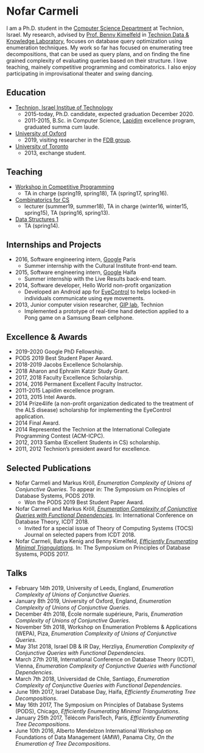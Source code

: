# Nofar Carmeli

I am a Ph.D. student in the [Computer Science Department](http://cs.technion.ac.il/) at Technion, Israel. My research, advised by [Prof. Benny Kimelfeld](https://benny.cs.technion.ac.il/) in [Technion Data & Knowledge Laboratory](https://tdk.cs.technion.ac.il/), focuses on database query optimization using enumeration techniques.
My work so far has focused on enumerating tree decompositions, that can be used as query plans, and on finding the fine grained complexity of evaluating queries based on their structure.
I love teaching, mainely competitive programming and combinatorics. I also enjoy participating in improvisational theater and swing dancing.

## Education

* [Technion, Israel Institue of Technology](https://www.technion.ac.il/en/home-2/)
  * 2015-today, Ph.D. candidate, expected graduation December 2020.
  * 2011-2015, B.Sc. in Computer Science, [Lapidim](http://lapidim.cs.technion.ac.il/) excellence program, graduated summa cum laude.
* [University of Oxford](http://www.ox.ac.uk/)
  * 2019, visiting researcher in the [FDB group](https://fdbresearch.github.io/).
* [University of Toronto](https://www.utoronto.ca/)
  * 2013, exchange student.

## Teaching

* [Workshop in Competitive Programming](https://webcourse.cs.technion.ac.il/234901)
  * TA in charge (spring19, spring18), TA (spring17, spring16).
* [Combinatorics for CS](https://webcourse.cs.technion.ac.il/234141)
  * lecturer (summer19, summer18), TA in charge (winter16, winter15, spring15), TA (spring16, spring13).
* [Data Structures 1](https://webcourse.cs.technion.ac.il/234218)
  * TA (spring14).
  
## Internships and Projects

* 2016, Software engineering intern, [Google](https://about.google/intl/en/) Paris
  * Summer internship with the Cultural Institute front-end team.
* 2015, Software engineering intern, [Google](https://about.google/intl/en/) Haifa
  * Summer internship with the Live Results back-end team.
* 2014, Software developer, Hello World non-profit organization
  * Developed an Android app for [EyeControl](www.eyecontrol.co.il) to helps locked-in individuals communicate using eye movements.
* 2013, Junior computer vision researcher, [GIP lab](http://gip.cs.technion.ac.il/), Technion
  * Implemented a prototype of real-time hand detection applied to a Pong game on a Samsung Beam cellphone.
  
## Excellence & Awards

* 2019-2020	Google PhD Fellowship.
* PODS 2019 Best Student Paper Award.
* 2018-2019	Jacobs Excellence Scholarship.
* 2018 Aharon and Ephraim Katzir Study Grant.
* 2017, 2018 Faculty Excellence Scholarship.
* 2014, 2016	Permanent Excellent Faculty Instructor.
* 2011-2015 Lapidim excellence program.
* 2013, 2015	Intel Awards.
* 2014	Prize4life (a non-profit organization dedicated to the treatment of the ALS disease) scholarship for implementing the EyeControl application.
* 2014	Final Award.
* 2014 Represented the Technion at the International Collegiate Programming Contest (ACM-ICPC).
* 2012, 2013	Samba (Excellent Students in CS) scholarship.
* 2011, 2012	Technion’s president award for excellence.

## Selected Publications

* Nofar Carmeli and Markus Kröll, *Enumeration Complexity of Unions of Conjunctive Queries*. To appear in: The Symposium on Principles of Database Systems, PODS 2019.
  * Won the PODS 2019 Best Student Paper Award.
* Nofar Carmeli and Markus Kröll, [*Enumeration Complexity of Conjunctive Queries with Functional Dependencies*](http://drops.dagstuhl.de/opus/volltexte/2018/8598/). In: International Conference on Database Theory, ICDT 2018.
  * Invited for a special issue of Theory of Computing Systems (TOCS) Journal on selected papers from ICDT 2018.
* Nofar Carmeli, Batya Kenig and Benny Kimelfeld, [*Efficiently Enumerating Minimal Triangulations*](https://dl.acm.org/citation.cfm?doid=3034786.3056109). In: The Symposium on Principles of Database Systems, PODS 2017.
<!-- Nofar Carmeli and Markus Kröll, *Enumeration Complexity of Unions of Conjunctive Queries*. In: Workshop on Enumeration Problems & Applications, WEPA 2018. -->
<!-- Nofar Carmeli, Batya Kenig and Benny Kimelfeld, *On the Enumeration of Tree Decompositions*. In: Alberto Mendelzon International Workshop on Foundations of Data Management, AMW 2016. -->

## Talks

* February 14th 2019, University of Leeds, England, *Enumeration Complexity of Unions of Conjunctive Queries*.
* January 8th 2019, University of Oxford, England, *Enumeration Complexity of Unions of Conjunctive Queries*.
* December 4th 2018, École normale supérieure, Paris, *Enumeration Complexity of Unions of Conjunctive Queries*.
* November 5th 2018, Workshop on Enumeration Problems & Applications (WEPA), Piza, *Enumeration Complexity of Unions of Conjunctive Queries*.
* May 31st 2018, Israel DB & IR Day, Herzliya, *Enumeration Complexity of Conjunctive Queries with Functional Dependencies*.
* March 27th 2018, International Conference on Database Theory (ICDT), Vienna, *Enumeration Complexity of Conjunctive Queries with Functional Dependencies*.
* March 7th 2018, Universidad de Chile, Santiago, *Enumeration Complexity of Conjunctive Queries with Functional Dependencies*.
* June 19th 2017, Israel Database Day, Haifa, *Efficiently Enumerating Tree Decompositions*.
* May 16th 2017, The Symposium on Principles of Database Systems (PODS), Chicago, *Efficiently Enumerating Minimal Triangulations*.
* January 25th 2017, Télécom ParisTech, Paris, *Efficiently Enumerating Tree Decompositions*.
* June 10th 2016, Alberto Mendelzon International Workshop on Foundations of Data Management (AMW), Panama City, *On the Enumeration of Tree Decompositions*.

